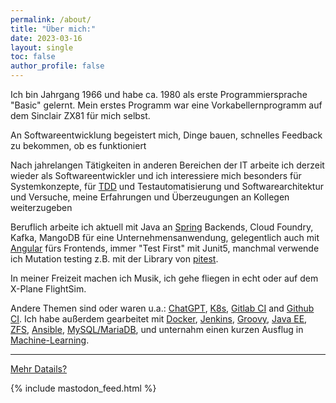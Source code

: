 ```yaml
---
permalink: /about/
title: "Über mich:"
date: 2023-03-16
layout: single
toc: false
author_profile: false
---
```

Ich bin Jahrgang 1966 und habe  ca. 1980 als erste Programmiersprache "Basic" gelernt.
Mein erstes Programm war eine Vorkabellernprogramm auf dem Sinclair ZX81 für mich selbst.  

An Softwareentwicklung begeistert mich, Dinge bauen, schnelles Feedback zu bekommen, ob es funktioniert

Nach jahrelangen Tätigkeiten in anderen Bereichen der IT arbeite ich derzeit wieder als Softwareentwickler und ich interessiere mich besonders für  Systemkonzepte, für [TDD](https://en.wikipedia.org/wiki/Test-driven_development) und Testautomatisierung und Softwarearchitektur und Versuche, meine Erfahrungen und Überzeugungen an Kollegen weiterzugeben

Beruflich arbeite ich aktuell mit Java an [Spring](https://spring.io/why-spring) Backends, Cloud Foundry, Kafka, MangoDB für eine Unternehmensanwendung, gelegentlich auch mit [Angular](https://angular.io/) fürs Frontends, immer "Test First" mit Junit5, manchmal verwende ich Mutation testing z.B. mit der Library von [pitest](pitest.org). 

In meiner Freizeit machen ich Musik, ich gehe fliegen in echt oder auf dem X-Plane FlightSim. 

Andere Themen sind oder waren u.a.: [ChatGPT](https://chat.openai.com/chat),   [K8s](https://kubernetes.io/),   [Gitlab CI](https://about.gitlab.com/features/continuous-integration/) and [Github CI](https://github.com/readme/guides/sothebys-github-actions). 
Ich habe außerdem gearbeitet mit [Docker](https://www.docker.com/), [Jenkins](https://www.jenkins.io/), [Groovy](https://groovy-lang.org/), [Java EE](https://jakarta.ee/), [ZFS](https://en.wikipedia.org/wiki/OpenZFS), [Ansible](ansible.com), [MySQL/MariaDB](https://mariadb.com/), und unternahm einen kurzen Ausflug in [Machine-Learning](https://developers.google.com/machine-learning/crash-course/ml-intro). 

------

[Mehr Datails?](about_medium.md)

{% include mastodon_feed.html %}

